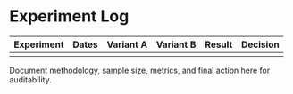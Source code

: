 # Experiment Log

| Experiment | Dates | Variant A | Variant B | Result | Decision |
| --- | --- | --- | --- | --- | --- |
|  |  |  |  |  |  |

Document methodology, sample size, metrics, and final action here for auditability.

